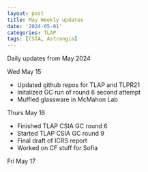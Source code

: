 ```yaml
---
layout: post
title: May Weekly updates
date: '2024-05-01'
categories: TLAP
tags: [CSIA, Astrangia]
---
```


Daily updates from May 2024

Wed May 15

- Updated github repos for TLAP and TLPR21
- Initalized GC run of round 6 second attempt 
- Muffled glassware in McMahon Lab 

Thurs May 16

- Finished TLAP CSIA GC round 6
- Started TLAP CSIA GC round 9
- Final draft of ICRS report
- Worked on CF stuff for Sofia 

Fri May 17


